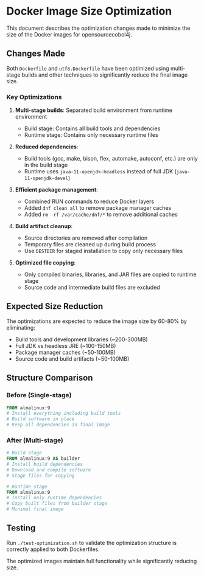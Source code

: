 # Docker Image Size Optimization

This document describes the optimization changes made to minimize the size of the Docker images for opensourcecobol4j.

## Changes Made

Both `Dockerfile` and `utf8.Dockerfile` have been optimized using multi-stage builds and other techniques to significantly reduce the final image size.

### Key Optimizations

1. **Multi-stage builds**: Separated build environment from runtime environment
   - Build stage: Contains all build tools and dependencies
   - Runtime stage: Contains only necessary runtime files

2. **Reduced dependencies**:
   - Build tools (gcc, make, bison, flex, automake, autoconf, etc.) are only in the build stage
   - Runtime uses `java-11-openjdk-headless` instead of full JDK (`java-11-openjdk-devel`)

3. **Efficient package management**:
   - Combined RUN commands to reduce Docker layers
   - Added `dnf clean all` to remove package manager caches
   - Added `rm -rf /var/cache/dnf/*` to remove additional caches

4. **Build artifact cleanup**:
   - Source directories are removed after compilation
   - Temporary files are cleaned up during build process
   - Use `DESTDIR` for staged installation to copy only necessary files

5. **Optimized file copying**:
   - Only compiled binaries, libraries, and JAR files are copied to runtime stage
   - Source code and intermediate build files are excluded

## Expected Size Reduction

The optimizations are expected to reduce the image size by 60-80% by eliminating:
- Build tools and development libraries (~200-300MB)
- Full JDK vs headless JRE (~100-150MB)
- Package manager caches (~50-100MB)
- Source code and build artifacts (~50-100MB)

## Structure Comparison

### Before (Single-stage)
```dockerfile
FROM almalinux:9
# Install everything including build tools
# Build software in place
# Keep all dependencies in final image
```

### After (Multi-stage)
```dockerfile
# Build stage
FROM almalinux:9 AS builder
# Install build dependencies
# Download and compile software
# Stage files for copying

# Runtime stage  
FROM almalinux:9
# Install only runtime dependencies
# Copy built files from builder stage
# Minimal final image
```

## Testing

Run `./test-optimization.sh` to validate the optimization structure is correctly applied to both Dockerfiles.

The optimized images maintain full functionality while significantly reducing size.